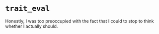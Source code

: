 # `trait_eval`

Honestly, I was too preoccupied with the fact that I could to stop to think whether I actually should.

